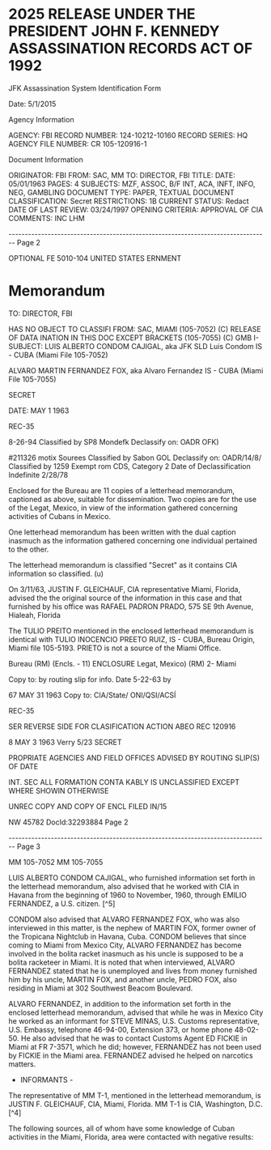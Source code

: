 # 2025 RELEASE UNDER THE PRESIDENT JOHN F. KENNEDY ASSASSINATION RECORDS ACT OF 1992

JFK Assassination System
Identification Form

Date: 5/1/2015

Agency Information

AGENCY: FBI
RECORD NUMBER: 124-10212-10160
RECORD SERIES: HQ
AGENCY FILE NUMBER: CR 105-120916-1

Document Information

ORIGINATOR: FBI
FROM: SAC, MM
TO: DIRECTOR, FBI
TITLE:
DATE: 05/01/1963
PAGES: 4
SUBJECTS: MZF, ASSOC, B/F INT, ACA, INFT, INFO, NEG, GAMBLING
DOCUMENT TYPE: PAPER, TEXTUAL DOCUMENT
CLASSIFICATION: Secret
RESTRICTIONS: 1B
CURRENT STATUS: Redact
DATE OF LAST REVIEW: 03/24/1997
OPENING CRITERIA: APPROVAL OF CIA
COMMENTS: INC LHM


-------------------------------------------------------------------------------- Page 2

OPTIONAL FE
5010-104
UNITED STATES ERNMENT

# Memorandum

TO: DIRECTOR, FBI

HAS NO OBJECT TO
CLASSIFI FROM: SAC, MIAMI (105-7052) (C)
RELEASE OF DATA INATION
IN THIS DOC EXCEPT BRACKETS (105-7055) (C)
GMB I-SUBJECT: LUIS ALBERTO CONDOM CAJIGAL, aka
JFK SLD Luis Condom
IS - CUBA
(Miami File 105-7052)

ALVARO MARTIN FERNANDEZ FOX, aka
Alvaro Fernandez
IS - CUBA
(Miami File 105-7055)

SECRET

DATE: MAY 1 1963

REC-35

8-26-94
Classified by SP8 Mondefk
Declassify on: OADR OFK)

#211326
motix Sourees
Classified by Sabon GOL
Declassify on: OADR/14/8/
Classified by 1259
Exempt rom CDS, Category 2
Date of Declassification Indefinite
2/28/78

Enclosed for the Bureau are 11 copies of a letterhead memorandum, captioned as above, suitable for dissemination. Two copies are for the use of the Legat, Mexico, in view of the information gathered concerning activities of Cubans in Mexico.

One letterhead memorandum has been written with the dual caption inasmuch as the information gathered concerning one individual pertained to the other.

The letterhead memorandum is classified "Secret" as it contains CIA information so classified. (u)

On 3/11/63, JUSTIN F. GLEICHAUF, CIA representative Miami, Florida, advised the the original source of the information in this case and that furnished by his office was RAFAEL PADRON PRADO, 575 SE 9th Avenue, Hialeah, Florida

The TULIO PREITO mentioned in the enclosed letterhead memorandum is identical with TULIO INOCENCIO PREETO RUIZ, IS - CUBA, Bureau Origin, Miami file 105-5193. PRIETO is not a source of the Miami Office.

Bureau (RM) (Encls. - 11) ENCLOSURE
Legat, Mexico) (RM)
2- Miami

Copy to:
by routing slip for info.
Date 5-22-63 by

67 MAY 31 1963
Copy to: CIA/State/
ONI/QSI/ACSÍ

REC-35

SER REVERSE SIDE FOR CLASIFICATION
ACTION
ABEO REC 120916

8 MAY 3 1963
Verry 5/23
SECRET

PROPRIATE AGENCIES AND FIELD OFFICES ADVISED BY ROUTING SLIP(S) OF
DATE

INT. SEC
ALL FORMATION CONTA
KABLY IS UNCLASSIFIED EXCEPT WHERE SHOWIN OTHERWISE

UNREC COPY AND COPY OF ENCL FILED IN/15

NW 45782 DocId:32293884 Page 2


-------------------------------------------------------------------------------- Page 3

MM 105-7052
MM 105-7055

LUIS ALBERTO CONDOM CAJIGAL, who furnished information set forth in the letterhead memorandum, also advised that he worked with CIA in Havana from the beginning of 1960 to November, 1960, through EMILIO FERNANDEZ, a U.S. citizen. [^5]

CONDOM also advised that ALVARO FERNANDEZ FOX, who was also interviewed in this matter, is the nephew of MARTIN FOX, former owner of the Tropicana Nightclub in Havana, Cuba. CONDOM believes that since coming to Miami from Mexico City, ALVARO FERNANDEZ has become involved in the bolita racket inasmuch as his uncle is supposed to be a bolita racketeer in Miami. It is noted that when interviewed, ALVARO FERNANDEZ stated that he is unemployed and lives from money furnished him by his uncle, MARTIN FOX, and another uncle, PEDRO FOX, also residing in Miami at 302 Southwest Beacom Boulevard.

ALVARO FERNANDEZ, in addition to the information set forth in the enclosed letterhead memorandum, advised that while he was in Mexico City he worked as an informant for STEVE MINAS, U.S. Customs representative, U.S. Embassy, telephone 46-94-00, Extension 373, or home phone 48-02-50. He also advised that he was to contact Customs Agent ED FICKIE in Miami at FR 7-3571, which he did; however, FERNANDEZ has not been used by FICKIE in the Miami area. FERNANDEZ advised he helped on narcotics matters.

- INFORMANTS -

The representative of MM T-1, mentioned in the letterhead memorandum, is JUSTIN F. GLEICHAUF, CIA, Miami, Florida. MM T-1 is CIA, Washington, D.C. [^4]

The following sources, all of whom have some knowledge of Cuban activities in the Miami, Florida, area were contacted with negative results:

